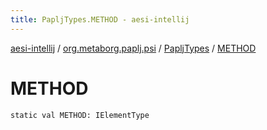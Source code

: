```yaml
---
title: PapljTypes.METHOD - aesi-intellij
---
```


[aesi-intellij](../../index.html) / [org.metaborg.paplj.psi](../index.html) / [PapljTypes](index.html) / [METHOD](.)

# METHOD

`static val METHOD: IElementType`